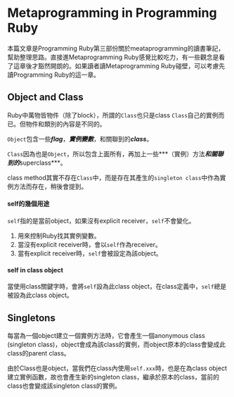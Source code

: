# Metaprogramming in Programming Ruby

本篇文章是Programming Ruby第三部份關於meataprogramming的讀書筆記，幫助整理思路。直接進Metaprogramming Ruby感覺比較吃力，有一些觀念是看了這章後才豁然開朗的。如果讀者讀Metaprogramming Ruby碰壁，可以考慮先讀Programming Ruby的這一章。

## Object and Class

Ruby中萬物皆物件（除了block），所謂的`Class`也只是class `Class`自己的實例而已。但物件和類別的內容是不同的。

`Object`包含一些***flag***，***實例變數***，和關聯到的***class***。

`Class`因為也是`Object`，所以包含上面所有，再加上一些***（實例）方法***和關聯到的***superclass***。

class method其實不存在`Class`中，而是存在其產生的`singleton class`中作為實例方法而存在，稍後會提到。

#### self的幾個用途

`self`指的是當前object，如果沒有explicit receiver，`self`不會變化。

1. 用來控制Ruby找其實例變數。
2. 當沒有explicit receiver時，會以`self`作為receiver。
3. 當有explicit receiver時，`self`會被設定為該object。

#### self in class object

當使用class關鍵字時，會將`self`設為此class object，在class定義中，`self`總是被設為此class object。

## Singletons

每當為一個object建立一個實例方法時，它會產生一個anonymous class (singleton class)，object會成為該class的實例，而object原本的class會變成此class的parent class。

由於Class也是object，當我們在class內使用`self.xxx`時，也是在為class object建立實例函數，故也會產生新的singleton class，繼承於原本的class，當前的class也會變成該singleton class的實例。


